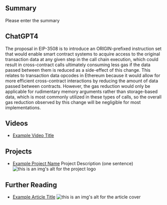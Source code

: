 ## Summary

Please enter the summary

## ChatGPT4

The proposal in EIP-3508 is to introduce an ORIGIN-prefixed instruction set that would enable smart contract systems to acquire access to the original transaction data at any given step in the call chain execution, which could result in cross-contract calls ultimately consuming less gas if the data passed between them is reduced as a side-effect of this change. This relates to transaction data opcodes in Ethereum because it would allow for more efficient cross-contract interactions by reducing the amount of data passed between contracts. However, the gas reduction would only be applicable for rudimentary memory arguments rather than storage-based data, which is most commonly utilized in these types of calls, so the overall gas reduction observed by this change will be negligible for most implementations.

## Videos

- [Example Video Title](https://www.youtube.com/watch?v=TDGq4aeevgY)

## Projects

- [Example Project Name](https://xxxx.xxx/xxxxx) Project Description (one sentence) ![this is an img's alt for the project logo](https://xxxx.xxx/project-logo.xxx)

## Further Reading

- [Example Article Title](https://xxxx.xxx/xxxxx) ![this is an img's alt for the article cover](https://xxxx.xxx/article-cover.xxx)
